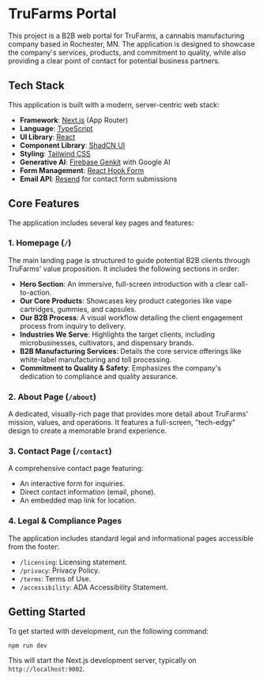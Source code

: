 # TruFarms Portal

This project is a B2B web portal for TruFarms, a cannabis manufacturing company based in Rochester, MN. The application is designed to showcase the company's services, products, and commitment to quality, while also providing a clear point of contact for potential business partners.

## Tech Stack

This application is built with a modern, server-centric web stack:

-   **Framework**: [Next.js](https://nextjs.org/) (App Router)
-   **Language**: [TypeScript](https://www.typescriptlang.org/)
-   **UI Library**: [React](https://react.dev/)
-   **Component Library**: [ShadCN UI](https://ui.shadcn.com/)
-   **Styling**: [Tailwind CSS](https://tailwindcss.com/)
-   **Generative AI**: [Firebase Genkit](https://firebase.google.com/docs/genkit) with Google AI
-   **Form Management**: [React Hook Form](https://react-hook-form.com/)
-   **Email API**: [Resend](https://resend.com/) for contact form submissions

## Core Features

The application includes several key pages and features:

### 1. **Homepage (`/`)**

The main landing page is structured to guide potential B2B clients through TruFarms' value proposition. It includes the following sections in order:

-   **Hero Section**: An immersive, full-screen introduction with a clear call-to-action.
-   **Our Core Products**: Showcases key product categories like vape cartridges, gummies, and capsules.
-   **Our B2B Process**: A visual workflow detailing the client engagement process from inquiry to delivery.
-   **Industries We Serve**: Highlights the target clients, including microbusinesses, cultivators, and dispensary brands.
-   **B2B Manufacturing Services**: Details the core service offerings like white-label manufacturing and toll processing.
-   **Commitment to Quality & Safety**: Emphasizes the company's dedication to compliance and quality assurance.

### 2. **About Page (`/about`)**

A dedicated, visually-rich page that provides more detail about TruFarms' mission, values, and operations. It features a full-screen, "tech-edgy" design to create a memorable brand experience.

### 3. **Contact Page (`/contact`)**

A comprehensive contact page featuring:
- An interactive form for inquiries.
- Direct contact information (email, phone).
- An embedded map link for location.

### 4. **Legal & Compliance Pages**

The application includes standard legal and informational pages accessible from the footer:
-   `/licensing`: Licensing statement.
-   `/privacy`: Privacy Policy.
-   `/terms`: Terms of Use.
-   `/accessibility`: ADA Accessibility Statement.

## Getting Started

To get started with development, run the following command:

```bash
npm run dev
```

This will start the Next.js development server, typically on `http://localhost:9002`.
